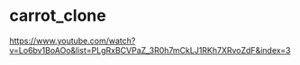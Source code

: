 # carrot_clone



https://www.youtube.com/watch?v=Lo6bv1BoAOo&list=PLgRxBCVPaZ_3R0h7mCkLJ1RKh7XRvoZdF&index=3
